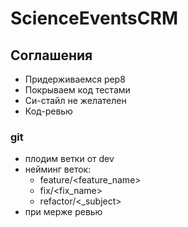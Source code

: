 # ScienceEventsCRM

## Соглашения

* Придерживаемся pep8
* Покрываем код тестами
* Си-стайл не желателен
* Код-ревью

### git

* плодим ветки от dev
* нейминг веток: 
  * feature/<feature_name>
  * fix/<fix_name>
  * refactor/<_subject>
* при мерже ревью